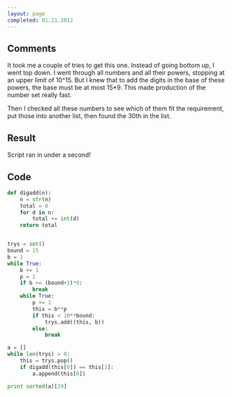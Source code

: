 ```yaml
---
layout: page
completed: 01.21.2012
---
```


## Comments

It took me a couple of tries to get this one. Instead of going bottom up, I
went top down. I went through all numbers and all their powers, stopping at an
upper limit of 10^15. But I knew that to add the digits in the base of these
powers, the base must be at most 15*9. This made production of the number set
really fast.

Then I checked all these numbers to see which of them fit the requirement, put
those into another list, then found the 30th in the list.


## Result

Script ran in under a second!

## Code

```python
def digadd(n):
	n = str(n)
	total = 0
	for d in n:
		total += int(d)
	return total


trys = set()
bound = 15
b = 1
while True:
	b += 1
	p = 1
	if b >= (bound+1)*9:
		break
	while True:
		p += 1
		this = b**p
		if this < 10**bound:
			trys.add((this, b))
		else:
			break

a = []
while len(trys) > 0:
	this = trys.pop()
	if digadd(this[0]) == this[1]:
		a.append(this[0])

print sorted(a)[29]
```
